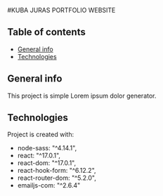 #KUBA JURAS PORTFOLIO WEBSITE

## Table of contents
* [General info](#general-info)
* [Technologies](#technologies)


## General info
This project is simple Lorem ipsum dolor generator.
	
## Technologies
Project is created with:
  * node-sass: "^4.14.1",
  * react: "^17.0.1",
  * react-dom: "^17.0.1",
  * react-hook-form: "^6.12.2",
  * react-router-dom: "^5.2.0",
  * emailjs-com: "^2.6.4"